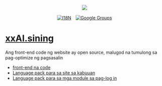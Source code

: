 <p align="center"><a href="https://wac.tax"><img src="https://cdn.jsdelivr.net/gh/wactax/img/logo.svg"/></a></p><p align="center"><a href="https://github.com/wactax/wac.tax/blob/main/doc/README.md#readme"><img alt="I18N" src="https://cdn.jsdelivr.net/gh/wactax/img/t.svg"/></a>　<a href="https://groups.google.com/u/2/g/wactax"><img alt="Google Groups" src="https://cdn.jsdelivr.net/gh/wactax/img/g-groups.svg"/></a></p>

# [xxAI.sining](https://xxAI.art)

Ang front-end code ng website ay open source, malugod na tumulong sa pag-optimize ng pagsasalin

* [front-end na code](https://github.com/xxai-art/web)
* [Language pack para sa site sa kabuuan](https://github.com/xxai-art/web/tree/main/i18n)
* [Language pack para sa mga module sa pag-log in](https://github.com/wacpkg/user/tree/main/ui.i18n)

